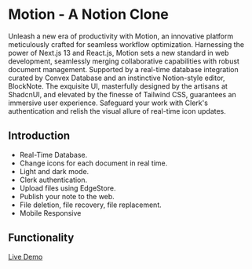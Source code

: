 # Motion - A Notion Clone

Unleash a new era of productivity with Motion, an innovative platform meticulously crafted for seamless workflow optimization. Harnessing the power of Next.js 13 and React.js, Motion sets a new standard in web development, seamlessly merging collaborative capabilities with robust document management. Supported by a real-time database integration curated by Convex Database and an instinctive Notion-style editor, BlockNote. The exquisite UI, masterfully designed by the artisans at ShadcnUI, and elevated by the finesse of Tailwind CSS, guarantees an immersive user experience. Safeguard your work with Clerk's authentication and relish the visual allure of real-time icon updates.

## Introduction

- Real-Time Database.
- Change icons for each document in real time.
- Light and dark mode.
- Clerk authentication.
- Upload files using EdgeStore.
- Publish your note to the web.
- File deletion, file recovery, file replacement.
- Mobile Responsive

## Functionality

[Live Demo](https://motion-sand.vercel.app/)
